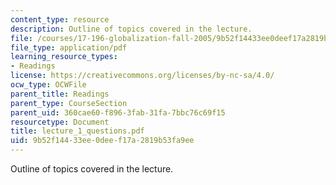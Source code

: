 ```yaml
---
content_type: resource
description: Outline of topics covered in the lecture.
file: /courses/17-196-globalization-fall-2005/9b52f14433ee0deef17a2819b53fa9ee_lecture_1_questions.pdf
file_type: application/pdf
learning_resource_types:
- Readings
license: https://creativecommons.org/licenses/by-nc-sa/4.0/
ocw_type: OCWFile
parent_title: Readings
parent_type: CourseSection
parent_uid: 360cae60-f896-3fab-31fa-7bbc76c69f15
resourcetype: Document
title: lecture_1_questions.pdf
uid: 9b52f144-33ee-0dee-f17a-2819b53fa9ee
---
```

Outline of topics covered in the lecture.